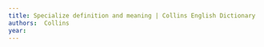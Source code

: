 ```yaml
---
title: Specialize definition and meaning | Collins English Dictionary
authors:  Collins
year: 
---
```


